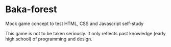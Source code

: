 # Baka-forest
Mock game concept to test HTML, CSS and Javascript self-study

This game is not to be taken seriously. It only reflects past knowledge (early high school) of programming and design.

